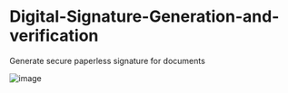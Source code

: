 # Digital-Signature-Generation-and-verification
Generate secure paperless signature for documents

![image](https://github.com/user-attachments/assets/ab81d609-e373-4b64-a28f-84ce0a5e5524)
